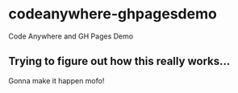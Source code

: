 # codeanywhere-ghpagesdemo
Code Anywhere and GH Pages Demo

## Trying to figure out how this really works...
Gonna make it happen mofo!